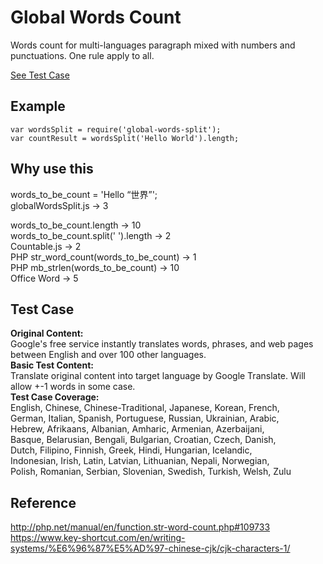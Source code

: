 # Global Words Count
Words count for multi-languages paragraph mixed with numbers and punctuations. One rule apply to all.  

[See Test Case](https://byn9826.github.io/global-words-split/)  
  
Example
--
```
var wordsSplit = require('global-words-split');  
var countResult = wordsSplit('Hello World').length;  
```
  
Why use this
--
words_to_be_count = 'Hello “世界”';  
globalWordsSplit.js -> 3  
  
words_to_be_count.length -> 10  
words_to_be_count.split(' ').length -> 2  
Countable.js -> 2  
PHP str_word_count(words_to_be_count) -> 1  
PHP mb_strlen(words_to_be_count) -> 10  
Office Word -> 5  

Test Case
--
<b>Original Content:</b>  
Google's free service instantly translates words, phrases, and web pages between English and over 100 other languages.  
<b>Basic Test Content:</b>  
Translate original content into target language by Google Translate. Will allow +-1 words in some case.  
<b>Test Case Coverage:</b>  
English, Chinese, Chinese-Traditional, Japanese, Korean, French,  
German, Italian, Spanish, Portuguese, Russian, Ukrainian, Arabic,  
Hebrew, Afrikaans, Albanian, Amharic, Armenian, Azerbaijani,  
Basque, Belarusian, Bengali, Bulgarian, Croatian, Czech, Danish,  
Dutch, Filipino, Finnish, Greek, Hindi, Hungarian, Icelandic,  
Indonesian, Irish, Latin, Latvian, Lithuanian, Nepali, Norwegian,  
Polish, Romanian, Serbian, Slovenian, Swedish, Turkish, Welsh, Zulu  
  
Reference
--
http://php.net/manual/en/function.str-word-count.php#109733  
https://www.key-shortcut.com/en/writing-systems/%E6%96%87%E5%AD%97-chinese-cjk/cjk-characters-1/